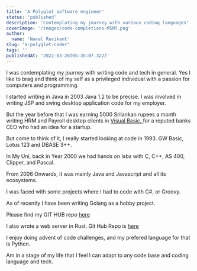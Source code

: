 ```yaml
---
title: 'A Polyglot software engineer'
status: 'published'
description: 'Contemplating my journey with various coding languages'
coverImage: '/images/code-completions-M5MT.png'
author:
  name: 'Naval Ravikant'
slug: 'a-polyglot-coder'
tags: ''
publishedAt: '2022-03-26T05:35:07.322Z'
---
```


I was contemplating my journey with writing code and tech in general. Yes I like to brag and think of my self as a privileged individual with a passion for computers and programming.

I started writing in Java in 2003  Java 1.2 to be precise. I was involved in writing JSP and swing desktop application code for my employer.

But the year before that I was earning 5000 Srilankan rupees a month writing HRM and Payroll desktop clients in [Visual Basic, ](http://VB.NET)for a reputed banks CEO who had an idea for a startup.

But come to think of it, I really started looking at code in 1993. GW Basic, Lotus 123 and DBASE 3++.

In My Uni, back in Year 2000 we had hands on labs with C, C++, AS 400, Clipper, and Pascal.

From 2006 Onwards, it was mainly Java and Javascript and all its ecosystems.

I was faced with some projects where I had to code with C#, or Groovy.

As of recently I have been writing Golang as a hobby project.

Please find my GIT HUB repo [here](https://github.com/byorn/advent_of_code)

I also wrote a web server in Rust. Git Hub Repo is [here](https://github.com/byorn/learning_rust/tree/main/src)

I enjoy doing advent of code challenges, and my prefered language for that is Python.

Am in a stage of my life that I feel I can adapt to any code base and coding language and tech. 